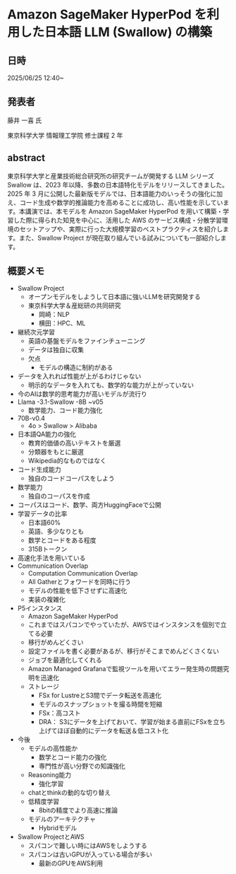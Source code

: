 # Amazon SageMaker HyperPod を利用した日本語 LLM (Swallow) の構築

## 日時
2025/06/25 12:40~

## 発表者
藤井 一喜 氏

東京科学大学 情報理工学院
修士課程 2 年

## abstract
東京科学大学と産業技術総合研究所の研究チームが開発する LLM シリーズ Swallow は、2023 年以降、多数の日本語特化モデルをリリースしてきました。2025 年 3 月に公開した最新版モデルでは、日本語能力のいっそうの強化に加え、コード生成や数学的推論能力を高めることに成功し、高い性能を示しています。本講演では、本モデルを Amazon SageMaker HyperPod を用いて構築・学習した際に得られた知見を中心に、活用した AWS のサービス構成・分散学習環境のセットアップや、実際に行った大規模学習のベストプラクティスを紹介します。また、Swallow Project が現在取り組んでいる試みについても一部紹介します。

## 概要メモ
- Swallow Project
  - オープンモデルをしようして日本語に強いLLMを研究開発する
  - 東京科学大学＆産総研の共同研究
    - 岡崎：NLP
    - 横田：HPC、ML
- 継続次元学習
  - 英語の基盤モデルをファインチューニング
  - データは独自に収集
  - 欠点
    - モデルの構造に制約がある
- データを入れれば性能が上がるわけじゃない
  - 明示的なデータを入れても、数学的な能力が上がっていない
- 今のAIは数学的思考能力が高いモデルが流行り
- Llama -3.1-Swallow -8B ~v05
  - 数学能力、コード能力強化
- 70B-v0.4
  - 4o > Swallow > Alibaba
- 日本語QA能力の強化
  - 教育的価値の高いテキストを厳選
  - 分類器をもとに厳選
  - Wikipedia的なものではなく
- コード生成能力
  - 独自のコードコーパスをしよう
- 数学能力 
  - 独自のコーパスを作成
- コーパスはコード、数学、両方HuggingFaceで公開
- 学習データの比率
  - 日本語60%
  - 英語、多少なりとも
  - 数学とコードをある程度
  - 315Bトークン
- 高速化手法を用いている
- Communication Overlap
  - Computation Communication Overlap
  - All Gatherとフォワードを同時に行う
  - モデルの性能を低下させずに高速化
  - 実装の複雑化
- P5インスタンス
  - Amazon SageMaker HyperPod
  - これまではスパコンでやっていたが、AWSではインスタンスを個別で立てる必要
  - 移行がめんどくさい
  - 設定ファイルを書く必要があるが、移行がそこまでめんどくさくない
  - ジョブを最適化してくれる
  - Amazon Managed Grafanaで監視ツールを用いてエラー発生時の問題究明を迅速化
  - ストレージ
    - FSx for LustreとS3間でデータ転送を高速化
    - モデルのスナップショットを撮る時間を短縮
    - FSx：高コスト
    - DRA： S3にデータを上げておいて、学習が始まる直前にFSxを立ち上げてほぼ自動的にデータを転送＆低コスト化
- 今後
  - モデルの高性能か
    - 数学とコード能力の強化
    - 専門性が高い分野での知識強化
  - Reasoning能力
    - 強化学習
  - chatとthinkの動的な切り替え
  - 低精度学習
    - 8bitの精度でより高速に推論
  - モデルのアーキテクチャ
    - Hybridモデル
- Swallow ProjectとAWS
  - スパコンで難しい時にはAWSをしようする
  - スパコンは古いGPUが入っている場合が多い
    - 最新のGPUをAWS利用
